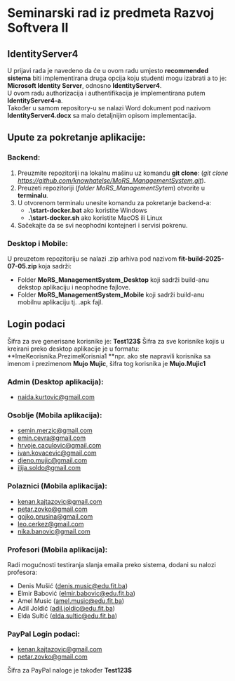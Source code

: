 # Seminarski rad iz predmeta Razvoj Softvera II

## IdentityServer4

U prijavi rada je navedeno da će u ovom radu umjesto **recommended sistema** biti implementirana druga opcija koju studenti mogu izabrati a to je: **Microsoft Identity Server**, odnosno **IdentityServer4**. <br>
U ovom radu authorizacija i authentifikacija je implementirana putem **IdentityServer4-a**. <br>
Također u samom repository-u se nalazi Word dokument pod nazivom **IdentityServer4.docx** sa malo detaljnijim opisom implementacija. <br>

## Upute za pokretanje aplikacije:

### Backend:

1. Preuzmite repozitoriji na lokalnu mašinu uz komandu **git clone**: (_git clone https://github.com/knowhatelse/MoRS_ManagementSystem.git_).
2. Preuzeti repozitoriji (_folder MoRS_ManagementSytem_) otvorite u **terminalu**.
3. U otvorenom terminalu unesite komandu za pokretanje backend-a:
	- **.\start-docker.bat** ako koristite Windows
	- **.\start-docker.sh** ako koristite MacOS ili Linux
4. Sačekajte da se svi neophodni kontejneri i servisi pokrenu.

### Desktop i Mobile:
U preuzetom repozitoriju se nalazi .zip arhiva pod nazivom **fit-build-2025-07-05.zip** koja sadrži:
- Folder **MoRS_ManagementSystem_Desktop** koji sadrži build-anu dekstop aplikaciju i neophodne fajlove.
- Folder **MoRS_ManagementSystem_Mobile** koji sadrži build-anu mobilnu aplikaciju tj. .apk fajl.

## Login podaci

Šifra za sve generisane korisnike je: **Test123$**
Šifra za sve korisnike kojis u kreirani preko desktop aplikacije je u formatu: **ImeKeorisnika.PrezimeKorisnia1 **npr. ako ste napravili korisnika sa imenom i prezimenom **Mujo Mujic**, šifra tog korisnika je **Mujo.Mujic1**

### Admin (Desktop aplikacija):
- naida.kurtovic@gmail.com

### Osoblje (Mobila aplikacija):
- semin.merzic@gmail.com
- emin.cevra@gmail.com
- hrvoje.caculovic@gmail.com
- ivan.kovacevic@gmail.com
- djeno.mujic@gmail.com
- ilija.soldo@gmail.com

### Polaznici (Mobila aplikacija):
- kenan.kajtazovic@gmail.com
- petar.zovko@gmail.com
- gojko.prusina@gmail.com
- leo.cerkez@gmail.com
- nika.banovic@gmail.com

### Profesori (Mobila aplikacija):
Radi mogućnosti testiranja slanja emaila preko sistema, dodani su nalozi profesora: 
- Denis Mušić (denis.music@edu.fit.ba)
- Elmir Babović (elmir.babovic@edu.fit.ba)
- Amel Music (amel.music@edu.fit.ba)
- Adil Joldić (adil.joldic@edu.fit.ba)
- Elda Sultić (elda.sultic@edu.fit.ba)

### PayPal Login podaci:
- kenan.kajtazovic@gmail.com 
- petar.zovko@gmail.com 

Šifra za PayPal naloge je također **Test123$**



